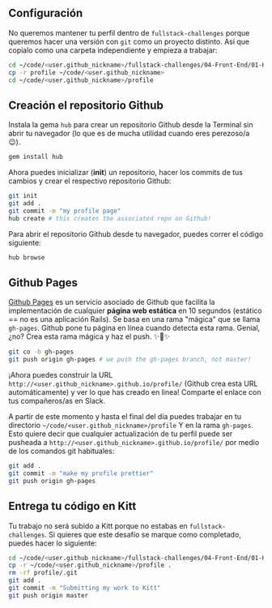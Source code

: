 ## Configuración

No queremos mantener tu perfil dentro de `fullstack-challenges`  porque queremos hacer una versión con `git` como un proyecto distinto. Así que copialo como una carpeta independiente y empieza a trabajar:

```bash
cd ~/code/<user.github_nickname>/fullstack-challenges/04-Front-End/01-HTML-and-CSS/04-Responsive-profile
cp -r profile ~/code/<user.github_nickname>
cd ~/code/<user.github_nickname>/profile
```

## Creación el repositorio Github

Instala la gema `hub` para crear un repositorio Github desde la Terminal sin abrir tu navegador (lo que es de mucha utilidad cuando eres perezoso/a 😉).

```bash
gem install hub
```

Ahora puedes inicializar (**init**) un repositorio, hacer los commits de tus cambios y crear el respectivo repositorio Github:

```bash
git init
git add .
git commit -m "my profile page"
hub create # this creates the associated repo on Github!
```

Para abrir el repositorio Github desde tu navegador, puedes correr el código siguiente:

```bash
hub browse
```

## Github Pages

[Github Pages](https://pages.github.com/) es un servicio asociado de Github que facilita la implementación de cualquier **página web estática** en 10 segundos  (estático == no es una aplicación Rails). Se basa en una rama "mágica" que se llama `gh-pages`. Github pone tu página en línea cuando  detecta esta rama. Genial, ¿no? Crea esta rama mágica y haz el push. ✨🌿✨

```bash
git co -b gh-pages
git push origin gh-pages # we push the gh-pages branch, not master!
```

¡Ahora puedes construir la URL `http://<user.github_nickname>.github.io/profile/` (Github crea esta URL automáticamente) y ver lo que has creado en linea! Comparte el enlace con tus compañeros/as en Slack.

A partir de este momento y hasta el final del día puedes trabajar en tu directorio `~/code/<user.github_nickname>/profile` Y en la rama `gh-pages`. Esto quiere decir que cualquier actualización de tu perfil puede ser pusheada a `http://<user.github_nickname>.github.io/profile/` por medio de los comandos git habituales:

```bash
git add .
git commit -m "make my profile prettier"
git push origin gh-pages
```

## Entrega tu código en Kitt

Tu trabajo no será subido a Kitt porque no estabas en `fullstack-challenges`. Si quieres que este desafío se marque como completado, puedes hacer lo siguiente:

```bash
cd ~/code/<user.github_nickname>/fullstack-challenges/04-Front-End/01-HTML-and-CSS/05-Push-on-Github-Pages
cp -r ~/code/<user.github_nickname>/profile .
rm -rf profile/.git
git add .
git commit -m "Submitting my work to Kitt"
git push origin master

```
